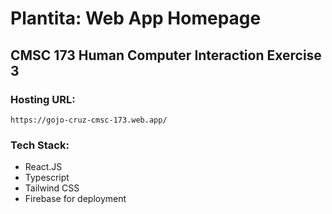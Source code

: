# Plantita: Web App Homepage
## CMSC 173 Human Computer Interaction Exercise 3
### Hosting URL:
`https://gojo-cruz-cmsc-173.web.app/`

### Tech Stack:
- React.JS
- Typescript
- Tailwind CSS
- Firebase for deployment
